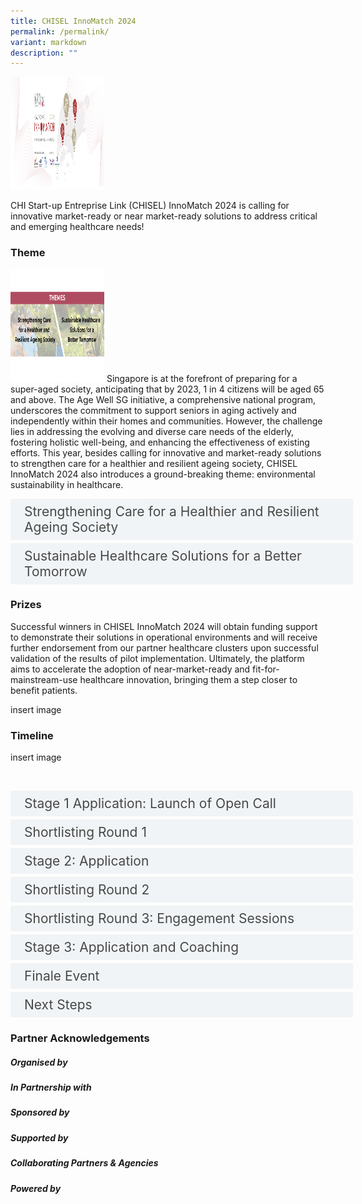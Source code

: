```yaml
---
title: CHISEL InnoMatch 2024
permalink: /permalink/
variant: markdown
description: ""
---
```

![](/images/Healthcare%20InnoMatch%202022.png)

CHI Start-up Entreprise Link (CHISEL) InnoMatch 2024 is calling for innovative market-ready or near market-ready solutions to address critical and emerging healthcare needs!

### Theme
	
![](/images/CHISEL/2024_Theme.png)
Singapore is at the forefront of preparing for a super-aged society, anticipating that by 2023, 1 in 4 citizens will be aged 65 and above. The Age Well SG initiative, a comprehensive national program, underscores the commitment to support seniors in aging actively and independently within their homes and communities. However, the challenge lies in addressing the evolving and diverse care needs of the elderly, fostering holistic well-being, and enhancing the effectiveness of existing efforts. This year, besides calling for innovative and market-ready solutions to strengthen care for a healthier and resilient ageing society, CHISEL InnoMatch 2024 also introduces a ground-breaking theme: environmental sustainability in healthcare.
<br> <!--REQUIRED CODE must copy for accordion to work. the "design of the accordion box and content is in this code as well. if wanna edit/change the accordion design can use this website https://www.w3schools.com/w3css/w3css_accordions.asp./\-->
<style>
.button {
  background-color: white;
  cursor: pointer;
  padding: 5px;
  width: 100%;
  border: none;
  text-align: left;
  outline: none;
  font-size: 20px;
  transition: 0.4s;
}

.panel {
  padding: 0 18px;
  display: none;
  background-color: white;
  overflow: hidden;
}

img {
  width: 150px;
  height: 180px;
}

.active,
.button:hover {
  background-color: white;
}

input {
  display: none;
}

label {
  position: relative;
  display: block;
  padding: 8px 22px;
  margin: 0 0 5px 0;
  cursor: pointer;
  background: #F0F4F6;
  border-radius: 3px;
  width: 100%;
  color: #484848;
  transition: height 0.4s;
  font-size: 1.5em;
}

label:hover {
  background: #BD2D37;
  color: #FFF;
}

.accordion-content {
  padding: 10px 0px 30px 30px;
  margin: 0 0 1px 0;
  border-radius: 3px;
	font-size: 1.25em;
	line-height: 2.2rem;
}

input + label::before {
  content: url("https://d33wubrfki0l68.cloudfront.net/2726d99e678e7823e23532634fdd6e83dfe96a99/c39dd/images/chevron-down.svg");
  font-weight: 400;
  font-size: 1.25em;
  line-height: 1.1rem;
  padding: 0;
  position: absolute;
  right: 0.5rem;
  top: 50%;
  transform: translateY(-50%);
  transition: transform 0.4s ease-in-out;
}

input:checked + label::before {
  content: url("https://d33wubrfki0l68.cloudfront.net/7468164d2fc2ad4fdea648e6cf2de622c2f70892/1819b/images/chevron-up.svg");
  transform: translateY(-50%) rotateZ(180deg);
}

input + label + .accordion-content {
  display: none;
}

input:checked + label + .accordion-content {
  display: block;
}

</style>
<!--END OF REQUIRED CODE.\-->


<!--ENTIRE ACCORDION CODE-->

<div class="container">
<!--ONE BOX. Must match the <label> code with the id code -->
<div>
	<input id="title1" type="checkbox"><label for="title1">	Strengthening Care for a Healthier and Resilient Ageing Society</label>
	<div class="accordion-content">
	<div class="para">Problem Statement:  

How might disruptive innovations enhance existing efforts, bridge critical gaps and fulfil unmet needs in the **holistic care** of the elderly and young seniors, so as to create **sustainable** (business model and environment perspective) **and personalised care models**?

We are seeking scalable, end-to-end and sustainable (business model and environment perspective) solutions to **promote** **personalised medical intervention**, **self-care**, and **right-sited care**. This may include solutions such as:
- Point of Care testing
- Digital innovations and Artificial Intelligence (AI)
- Wearables and sensors
<br> 
</div>
</div>
<!--ONE BOX END-->
<!--2ND BOX-->
<input id="title2" type="checkbox"><label for="title2">Sustainable Healthcare Solutions for a Better Tomorrow</label>
	<div class="accordion-content">
	<div class="para">The panel of judges for CHISEL InnoMatch 2024 and its partner healthcare clusters will shortlist start-ups and SMEs to move to Stage 2. Results will be announced by 10 May 2024. 
</div>
</div>
<!--2ND BOX END-->


### Prizes 

Successful winners in CHISEL InnoMatch 2024 will obtain funding support to demonstrate their solutions in operational environments and will receive further endorsement from our partner healthcare clusters upon successful validation of the results of pilot implementation. Ultimately, the platform aims to accelerate the adoption of near-market-ready and fit-for-mainstream-use healthcare innovation, bringing them a step closer to benefit patients.

insert image
	
### Timeline

insert image

<br> <!--REQUIRED CODE must copy for accordion to work. the "design of the accordion box and content is in this code as well. if wanna edit/change the accordion design can use this website https://www.w3schools.com/w3css/w3css_accordions.asp./\-->
<style>
.button {
  background-color: white;
  cursor: pointer;
  padding: 5px;
  width: 100%;
  border: none;
  text-align: left;
  outline: none;
  font-size: 20px;
  transition: 0.4s;
}

.panel {
  padding: 0 18px;
  display: none;
  background-color: white;
  overflow: hidden;
}

img {
  width: 150px;
  height: 180px;
}

.active,
.button:hover {
  background-color: white;
}

input {
  display: none;
}

label {
  position: relative;
  display: block;
  padding: 8px 22px;
  margin: 0 0 5px 0;
  cursor: pointer;
  background: #F0F4F6;
  border-radius: 3px;
  width: 100%;
  color: #484848;
  transition: height 0.4s;
  font-size: 1.5em;
}

label:hover {
  background: #BD2D37;
  color: #FFF;
}

.accordion-content {
  padding: 10px 0px 30px 30px;
  margin: 0 0 1px 0;
  border-radius: 3px;
	font-size: 1.25em;
	line-height: 2.2rem;
}

input + label::before {
  content: url("https://d33wubrfki0l68.cloudfront.net/2726d99e678e7823e23532634fdd6e83dfe96a99/c39dd/images/chevron-down.svg");
  font-weight: 400;
  font-size: 1.25em;
  line-height: 1.1rem;
  padding: 0;
  position: absolute;
  right: 0.5rem;
  top: 50%;
  transform: translateY(-50%);
  transition: transform 0.4s ease-in-out;
}

input:checked + label::before {
  content: url("https://d33wubrfki0l68.cloudfront.net/7468164d2fc2ad4fdea648e6cf2de622c2f70892/1819b/images/chevron-up.svg");
  transform: translateY(-50%) rotateZ(180deg);
}

input + label + .accordion-content {
  display: none;
}

input:checked + label + .accordion-content {
  display: block;
}

</style>
<!--END OF REQUIRED CODE.\-->


<!--ENTIRE ACCORDION CODE-->

<div class="container">
<!--ONE BOX. Must match the <label> code with the id code -->
<div>
	<input id="title1" type="checkbox"><label for="title1">	Stage 1 Application: Launch of Open Call</label>
	<div class="accordion-content">
	<div class="para"> Submit your application for CHISEL InnoMatch 2024 on the Challenge Portal by 5 April 2024, 23:59 SGT. Multi-participation is welcomed. Fill in the application form available in the participant space, providing the following:<br>
- Applicant Information<br>
- Company Information<br>
- Solution Pitch Deck (10 slides on the proposed solution; unique selling point; clinical, technical, and operational readiness for test-bedding; business plan)

Note: Pitch Deck Guidelines and Template can be downloaded in the Challenge Portal.<br> 
</div>
</div>
<!--ONE BOX END-->
<!--2ND BOX-->
<input id="title2" type="checkbox"><label for="title2">Shortlisting Round 1</label>
	<div class="accordion-content">
	<div class="para">The panel of judges for CHISEL InnoMatch 2024 and its partner healthcare clusters will shortlist start-ups and SMEs to move to Stage 2. Results will be announced by 10 May 2024. 
</div>
</div>
<!--2ND BOX END-->
<!--3RD BOX-->
<input id="title3" type="checkbox"><label for="title3">Stage 2:  Application</label>
	<div class="accordion-content">
	<div class="para">Shortlisted start-ups and SMEs are to submit your full proposal, addressing the following but not limited to: <br>	
- Healthcare (Organisational) needs and relevance <br>  
- Innovation (competitive advantage, current competing strategies, technologies, competitors)<br> 
- Maturity / Market Readiness <br> 
- Impact (quantifiable) <br>
- Ease of transition to adopt by users <br> 
- Business plan (i.e. commercial applications, economic viability, go-to-market strategy of solution)<br> 
- Clinical, technical and operational readiness <br>
- IT viability <br> 
- Prior or existing trials, proof-of-concept, proof-of-value and/or clinical validation results <br> 
- Safety and regulatory registrations / certifications / licenses <br> 
</div>
	</div>
<!--3RD BOX END-->
<!--4THBOX-->
<input id="title4" type="checkbox"><label for="title4">Shortlisting Round 2</label>
	<div class="accordion-content">
	<div class="para">Results will be announced by 12 Jul 2024. Up to twenty (20) start-ups and SMEs will be selected to move to the next shortlisting round. 
</div>
	</div>
<!--4TH BOX END-->
<!--5TH BOX-->
<input id="title5" type="checkbox"><label for="title5">Shortlisting Round 3: Engagement Sessions</label>
	<div class="accordion-content">
	<div class="para">Up to twenty (20) start-ups and SMEs will be invited to present your solution at the Engagement Sessions with our clinical partners and reviewers. Engagement Sessions will be held virtually at night, between 1800 and 2100 SGT (GMT +8/UTC +8). Each session will be approximately fifteen (15) to twenty (20) minutes, with time allocated for the presentation and Q&amp;A. More details on the arrangement of the schedule will be shared nearer to date. 
<br> 
<br> Results will be announced by 16 Aug 2024. Up to eight (8) finalists will be selected. 
</div>
	</div>
<!--5TH BOX END-->
<!--6TH BOX-->
<input id="title6" type="checkbox"><label for="title6">Stage 3: Application and Coaching</label>
	<div class="accordion-content">
	<div class="para">Finalists will be coached by experts in preparation for the Finale Event. This may include coaching on refining the value proposition of the solution, budgeting, business plan and pitching. Oral presentation of your solutions will be required during the coaching sessions. Guidance on the submission materials for the Finale Event will be provided nearer to date. 
</div>
	</div>
<!--6TH BOX END-->
<!--7TH BOX-->
<input id="title7" type="checkbox"><label for="title7">Finale Event</label>
	<div class="accordion-content">
	<div class="para">Finalists will pitch to the Judging Panel comprising of senior management from the partner healthcare clusters and domain experts. Finalists in Singapore are required to attend the event-in-person, while overseas finalists may dial-in through the online live-streamed platform.
<br><br> Up to three (3) winners will be selected at the end of the Challenge, announced on the day of the event. 
</div>
	</div>
<!--7TH BOX END-->
<!--8TH BOX-->
<input id="title8" type="checkbox"><label for="title8">Next Steps</label>
	<div class="accordion-content">
	<div class="para">Winners will be granted three (3) months of preparation time to finalise the project agreement (and additional three (3) months if ethics approval is required; up to six (6) months to complete test-bedding;and up to two (2) months to complete the evaluation. 

<br> **Test-Bedding Phase (Oct 2024 - Mar 2026)**
- Refine the test-bed protocol and define success criteria of the test-bed with your partner healthcare cluster. You would also define the pricing for subsequent purchase, subject to the solution meeting pre-agreed success criteria. You may be required by your partner hospital to supplement more documentation to facilitate the test-bedding and potential adoption.<br>
- A Project Agreement should be set up within three (3) months (an additional three (3) months may be granted if ethics approval is required).<br>
- Test-bedding should start no later than Apr 2024. Complete test-bedding in a simulated and/or clinical environment complying to regulations and institutional policies with your partner healthcare cluster. Test-beds should be completed within twelve (12) months.<br>

**Evaluation Phase (Apr 2026 - May 2026)**
- Upon completion of the test-bedding phase, the partner healthcare clusters would evaluate the success of the test-bed.<br>
- All CHISEL 2024 test-bed solutions are strongly encouraged to be evaluated using the CHI Evaluation Framework (CHIEF). CHIEF is a holistic framework for the evaluation of innovative solutions seeking real world deployment. This would be provided at no cost for the purposes of the programme. You may also engage additional services from CHIEF or an independent expert for the purposes of evaluating the test-bed at your discretion.<br>

.
</div>
	</div>
<!--8TH BOX END-->
</div>
	
<!--ACCORDION END--></div>

### Partner Acknowledgements


##### Organised by


##### In Partnership with 

##### Sponsored by

##### Supported by

##### Collaborating Partners &amp; Agencies

##### Powered by</div></div>